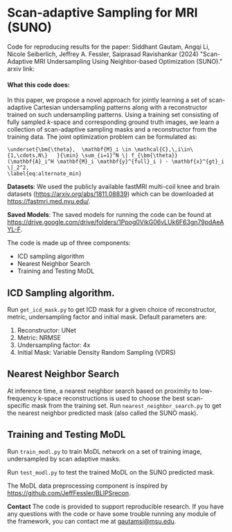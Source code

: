 # Scan-adaptive Sampling for MRI (SUNO)


Code for reproducing results for the paper:
Siddhant Gautam, Angqi Li, Nicole Seiberlich, Jeffrey A. Fessler, Saiprasad Ravishankar (2024)
"Scan-Adaptive MRI Undersampling Using Neighbor-based Optimization (SUNO)."
arxiv link: 


#### What this code does:
In this paper, we propose a novel approach for jointly learning a set of scan-adaptive Cartesian undersampling patterns along with a reconstructor trained on such undersampling patterns. 
Using a training set consisting of fully sampled $k$-space and corresponding ground truth images, we learn a collection of scan-adaptive sampling masks and a reconstructor from the training data. The joint optimization problem can be formulated as:

    \underset{\bm{\theta},  \mathbf{M}_i \in \mathcal{C},\,i\in\{1,\cdots,N\}   }{\min} \sum_{i=1}^N \| f_{\bm{\theta}} (\mathbf{A}_i^H \mathbf{M}_i \mathbf{y}^{full}_i ) - \mathbf{x}^{gt}_i \|_2^2,
    \label{eq:alternate_min}



**Datasets**: We used the publicly available fastMRI multi-coil knee and brain datasets (https://arxiv.org/abs/1811.08839) which can be downloaded at https://fastmri.med.nyu.edu/. 

**Saved Models**: The saved models for running the code can be found at https://drive.google.com/drive/folders/1Ppog0VikG06vLUk6F63gn79pdAeAYL-F.

The code is made up of three components: 
* ICD sampling algorithm
* Nearest Neighbor Search
* Training and Testing MoDL

## ICD Sampling algorithm.

Run `get_icd_mask.py` to get ICD mask for a given choice of reconstructor, metric, undersampling factor and initial mask. Default parameters are:
1. Reconstructor: UNet
2. Metric: NRMSE
3. Undersampling factor: 4x
4. Initial Mask: Variable Density Random Sampling (VDRS)


## Nearest Neighbor Search
At inference time, a nearest neighbor search based on proximity to low-frequency k-space reconstructions is used to choose the best scan-specific mask from the training set.
Run `nearest_neighbor_search.py` to get the nearest neighbor predicted mask (also called the SUNO mask).

## Training and Testing MoDL
Run `train_modl.py` to train MoDL network on a set of training image, undersampled by scan adaptive masks.

Run `test_modl.py` to test the trained MoDL on the SUNO predicted mask.

The MoDL data preprocessing component is inspired by https://github.com/JeffFessler/BLIPSrecon.

**Contact**
The code is provided to support reproducible research. If you have any questions with the code or have some trouble running any module of the framework, you can contact me at gautamsi@msu.edu.
